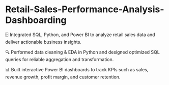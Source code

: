 # Retail-Sales-Performance-Analysis-Dashboarding

🗄️ Integrated SQL, Python, and Power BI to analyze retail sales data and deliver actionable business insights.

🔍 Performed data cleaning & EDA in Python and designed optimized SQL queries for reliable aggregation and transformation.

📊 Built interactive Power BI dashboards to track KPIs such as sales, revenue growth, profit margin, and customer retention.
